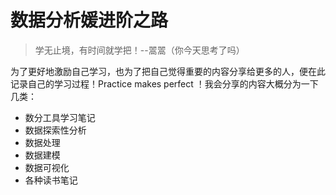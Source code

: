 # 数据分析媛进阶之路

> 学无止境，有时间就学把！--翯翯（你今天思考了吗）

为了更好地激励自己学习，也为了把自己觉得重要的内容分享给更多的人，便在此记录自己的学习过程！Practice makes perfect ！我会分享的内容大概分为一下几类：

- 数分工具学习笔记
- 数据探索性分析
- 数据处理
- 数据建模
- 数据可视化
- 各种读书笔记
